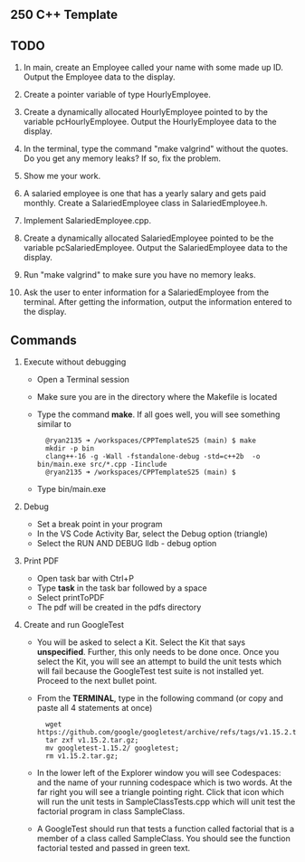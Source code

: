 ## 250 C++ Template

## TODO

1. In main, create an Employee called your name with some made up ID.  Output the Employee data to the display.  

2. Create a pointer variable of type HourlyEmployee.  

3. Create a dynamically allocated HourlyEmployee pointed to by the variable pcHourlyEmployee. Output the HourlyEmployee data to the display.

4. In the terminal, type the command "make valgrind" without the quotes. Do you get any memory leaks? If so, fix the problem.

5. Show me your work.

6. A salaried employee is one that has a yearly salary and gets paid monthly. Create a SalariedEmployee class in SalariedEmployee.h.

7. Implement SalariedEmployee.cpp.

8. Create a dynamically allocated SalariedEmployee pointed to be the variable pcSalariedEmployee. Output the SalariedEmployee data to the display.

9. Run "make valgrind" to make sure you have no memory leaks.

10. Ask the user to enter information for a SalariedEmployee from the terminal. After getting the information, output the information entered to the display.

## Commands

1. Execute without debugging

    * Open a Terminal session
    * Make sure you are in the directory where the Makefile is located
    * Type the command <b>make</b>. If all goes well, you will see something similar to 

      ```
        @ryan2135 ➜ /workspaces/CPPTemplateS25 (main) $ make
        mkdir -p bin
        clang++-16 -g -Wall -fstandalone-debug -std=c++2b  -o bin/main.exe src/*.cpp -Iinclude
        @ryan2135 ➜ /workspaces/CPPTemplateS25 (main) $ 
      ```
    * Type bin/main.exe

2. Debug

    * Set a break point in your program
    * In the VS Code Activity Bar, select the Debug option (triangle)
    * Select the RUN AND DEBUG lldb - debug option

3. Print PDF

    * Open task bar with Ctrl+P
    * Type <b>task</b> in the task bar followed by a space
    * Select printToPDF
    * The pdf will be created in the pdfs directory

4. Create and run GoogleTest

    * You will be asked to select a Kit. Select the Kit that says **unspecified**. Further, this only needs to be done once. Once you select the Kit, you will see an attempt to build the unit tests which will fail because the GoogleTest test suite is not installed yet. Proceed to the next bullet point.

    * From the **TERMINAL**, type in the following command (or copy and paste all 4 statements at once)
      ```
        wget https://github.com/google/googletest/archive/refs/tags/v1.15.2.tar.gz;
        tar zxf v1.15.2.tar.gz;
        mv googletest-1.15.2/ googletest;
        rm v1.15.2.tar.gz;
      ```

    * In the lower left of the Explorer window you will see Codespaces: and the name of your running codespace which is two words. At the far right you will see a triangle pointing right. Click that icon which will run the unit tests in SampleClassTests.cpp which will unit test the factorial program in class SampleClass.

    * A GoogleTest should run that tests a function called factorial that is a member of a class called SampleClass. You should see the function factorial tested and passed in green text.